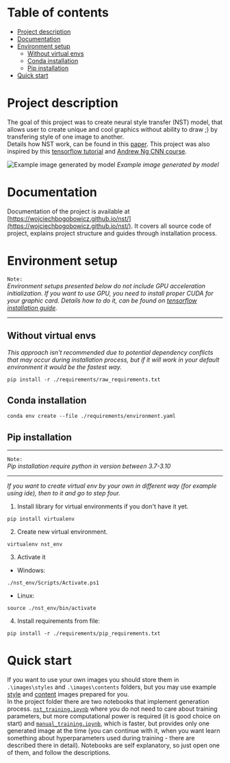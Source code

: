 # Table of contents

- [Project description](#project-description)
- [Documentation](#documentation)
- [Environment setup](#environment-setup)
  - [Without virtual envs](#without-virtual-envs)
  - [Conda installation](#conda-installation)
  - [Pip installation](#pip-installation)
- [Quick start](#quick-start)


# Project description

The goal of this project was to create neural style transfer (NST) model, that allows user to create unique and cool graphics without ability to draw ;\) by transfering style of one image to another.  
Details how NST work, can be found in this [paper](https://www.cv-foundation.org/openaccess/content_cvpr_2016/papers/Gatys_Image_Style_Transfer_CVPR_2016_paper.pdf). This project was also inspired by this [tensorflow tutorial](https://www.tensorflow.org/tutorials/generative/style_transfer?hl=pl) and [Andrew Ng CNN course](https://www.coursera.org/learn/convolutional-neural-networks). 

![Example image generated by model](https://i.imgur.com/ho8N71h.jpeg)
*Example image generated by model*  
  

# Documentation

Documentation of the project is available at [https://wojciechbogobowicz.github.io/nst/](https://wojciechbogobowicz.github.io/nst/). It covers all source code of project, explains project structure and guides through installation process.  


# Environment setup

`Note:`  
*Environment setups presented below do not include GPU acceleration initialization. If you want to use GPU, you need to install proper CUDA for your graphic card. Details how to do it, can be found on [tensorflow installation guide](https://www.tensorflow.org/install/pip?hl=en).*

----

## Without virtual envs
*This approach isn't recommended due to potential dependency conflicts that may occur during installation process, but if it will work in your default environment it would be the fastest way.*
```console
pip install -r ./requirements/raw_requirements.txt
```
## Conda installation
```console
conda env create --file ./requirements/environment.yaml
```


## Pip installation

----

`Note:`  
*Pip installation require python in version between 3.7-3.10*  

----

*If you want to create virtual env by your own in different way (for example using ide), then to it and go to step four.*
1. Install library for virtual environments if you don't have it yet.
```console
pip install virtualenv
```
2. Create new virtual environment.
```console
virtualenv nst_env
```
3. Activate it  

- Windows:

```console
./nst_env/Scripts/Activate.ps1
```
- Linux:

```console
source ./nst_env/bin/activate
```

4. Install requirements from file:
```console
pip install -r ./requirements/pip_requirements.txt
```

# Quick start

If you want to use your own images you should store them in `.\images\styles` and `.\images\contents` folders, but you may use example [style](images\styles\demo_picasso_music.jpg) and [content](images\contents\demo_pablo_picasso.jpg) images prepared for you.  
In the project folder there are two notebooks that implement generation process. [`nst_training.ipynb`](nst_training.ipynb) where you do not need to care about training parameters, but more computational power is required (it is good choice on start) and [`manual_training.ipynb`](manual_training.ipynb), which is faster, but provides only one generated image at the time (you can continue with it, when you want learn something about hyperparameters used during training - there are described there in detail). Notebooks are self explanatory, so just open one of them, and follow the descriptions.

